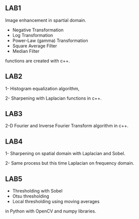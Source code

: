 ## LAB1
Image enhancement in spartial domain.
- Negative Transformation
- Log Transformation
- Power-Law (gamma) Transformation
- Square Average Filter
- Median Filter

functions are created with c++.

## LAB2
1- Histogram equalization algorithm,

2- Sharpening with Laplacian functions in c++.

## LAB3
2-D Fourier and Inverse Fourier Transform algorithm in c++.

## LAB4
1- Sharpening on spatial domain with Laplacian and Sobel.

2- Same process but this time Laplacian on frequency domain.

## LAB5
- Thresholding with Sobel 
- Otsu thresholding 
- Local thresholding using moving averages 
 
in Python with OpenCV and numpy libraries.
